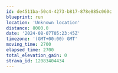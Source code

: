 ```yaml
---
id: de4511ba-50c4-4273-b817-878e885c060c
blueprint: run
location: 'Unknown location'
distance: 8000.0
date: '2024-08-07T05:23:45Z'
timezone: '(GMT+00:00) GMT'
moving_time: 2700
elapsed_time: 2700
total_elevation_gain: 0
strava_id: 12083404434
---
```

